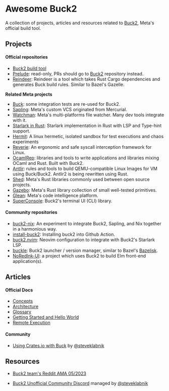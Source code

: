 # Awesome Buck2

A collection of projects, articles and resources related to [Buck2](https://buck2.build/), Meta's official build tool.

## Projects

#### Official repositories

- [Buck2 build tool](https://github.com/facebook/buck2)
- [Prelude](https://github.com/facebook/buck2-prelude): read-only, PRs should go to [Buck2](https://github.com/facebook/buck2) repository instead.
- [Reindeer](https://github.com/facebookincubator/reindeer): Reindeer is a tool which takes Rust Cargo dependencies and generates Buck build rules. Similar to Bazel's Gazelle.

**Related Meta projects**

- [Buck](https://github.com/facebook/buck): some integration tests are re-used for Buck2.
- [Sapling](https://github.com/facebook/sapling): Meta's custom VCS originated from Mercurial.
- [Watchman](https://github.com/facebook/watchman): Meta's multi-platforms file watcher. Many dev tools integrate with it.
- [Starlark in Rust](https://github.com/facebookexperimental/starlark-rust): Starlark implementation in Rust with LSP and Type-hint support.
- [Hermit](https://github.com/facebookexperimental/hermit): A linux hermetic, isolated sandbox for test executions and chaos experiments
- [Reverie](https://github.com/facebookexperimental/reverie): An ergonomic and safe syscall interception framework for Linux.
- [OcamlRep](https://github.com/facebook/ocamlrep): libraries and tools to write applications and libraries mixing OCaml and Rust. Built with Buck2.
- [Antlir](https://github.com/facebookincubator/antlir): rules and tools to build QEMU-compatible Linux Images for VM using Buck/Buck2. Antlir2 is being rewritten using Rust.
- [Shed](https://github.com/facebookexperimental/rust-shed): Meta's Rust libraries commonly used between open source projects.
- [Gazebo](https://github.com/facebookincubator/gazebo): Meta's Rust library collection of small well-tested primitives.
- [Glean](https://github.com/facebookincubator/Glean): Meta's code intelligence platform.
- [SuperConsole](https://github.com/facebookincubator/superconsole): Buck2's terminal UI (CLI) library.

#### Community repositories

- [buck2-nix](https://github.com/thoughtpolice/buck2-nix): An experiment to integrate Buck2, Sapling, and Nix together in a harmonious way.
- [install-buck2](https://github.com/dtolnay/install-buck2): Installing buck2 into Github Action.
- [buck2.nvim](https://github.com/benbrittain/buck2.nvim): Neovim configuration to integrate with Buck2's Starlark LSP.
- [buckle](https://github.com/benbrittain/buckle): Buck2 launcher / version manager, similar to Bazel's [Bazelisk](https://github.com/bazelbuild/bazelisk).
- [NoRedInk-UI](https://github.com/NoRedInk/noredink-ui): a project which uses Buck2 to build Elm front-end application(s).

## Articles

#### Official Docs

- [Concepts](https://buck2.build/docs/concepts/concept_map/)
- [Architecture](https://buck2.build/docs/developers/architecture/buck2/)
- [Glossary](https://buck2.build/docs/concepts/glossary/)
- [Getting Started and Hello World](https://buck2.build/docs/getting_started/)
- [Remote Execution](https://buck2.build/docs/remote_execution/)

#### Community

- [Using Crates.io with Buck](https://steveklabnik.com/writing/using-cratesio-with-buck) by [@steveklabnik](https://github.com/steveklabnik)


## Resources

- [Buck2 team's Reddit AMA 05/2023](https://old.reddit.com/r/rust/comments/136qs44/hello_rrust_we_are_meta_engineers_who_created_the/)

- [Buck2 Unofficial Community Discord](https://discord.com/invite/WJj9hf6x) managed by [@steveklabnik](https://github.com/steveklabnik)
